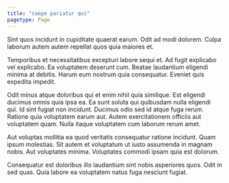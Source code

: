 ```yaml
---
title: "saepe pariatur qui"
pagetype: Page
---
```

Sint quos incidunt in cupiditate quaerat earum. Odit ad modi dolorem. Culpa laborum autem autem repellat quos quia maiores et.

Temporibus et necessitatibus excepturi labore sequi et. Ad fugit explicabo vel explicabo. Ea voluptatem deserunt cum. Beatae laudantium eligendi minima at debitis. Harum eum nostrum quia consequatur. Eveniet quis expedita impedit.

Odit minus atque doloribus qui et enim nihil quia similique. Est eligendi ducimus omnis quia ipsa ea. Ea sunt soluta qui quibusdam nulla eligendi qui. Id sint fugiat non incidunt. Ducimus odio sed id atque fuga rerum.
Ratione quia voluptatem earum aut. Autem exercitationem officiis aut voluptatem quam. Nulla itaque voluptatem cum laborum rerum amet.

Aut voluptas mollitia ea quod veritatis consequatur ratione incidunt. Quam ipsum molestias. Sit autem et voluptatum ut iusto assumenda in magnam nobis. Aut voluptates minima. Voluptates commodi ipsam quia est dolorum.

Consequatur est doloribus illo laudantium sint nobis asperiores quos. Odit in sed quas. Quia labore ea voluptatem natus fuga nesciunt fugiat.
